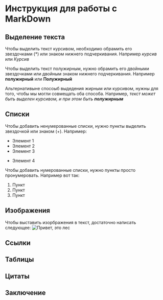 # Инструкция для работы с MarkDown

## Выделение текста

Чтобы выделить текст курсивом, необходимо обрамить его звездочками (*) или знаком нижнего подчеркивания. Например *курсив* или _Курсив_ 

Чтобы выделить текст полужирным, нужно обрамить его двойными звездочками или двойным знаком нижнего подчеркивания. Например **полужирный** или __Полужирный__ 

Альтернативыне спосоыб выдедения жирным или курсивом, нужны для того, чтобы мы могли совмещать оба способа.
Например, _текст может быть выделен курсивом, и при этом быть **полужирным**_

## Списки

Чтобы добавить ненумерованные списки, нужно пункты выделить звездочкой или знаком (+). Например:
* Элемент 1
* Элемент 2
* Элемент 3
+ Элемент 4

Чтобы добавить нумерованные списки, нужно пункты просто пронумеровать.
Например вот так:
1. Пункт
2. Пункт
3. Пункт

## Изображения

Чтобы выставить изорбражения в текст, достаточно написать следующее:
![Привет, это лес](les.jpg)

## Ссылки

## Таблицы

## Цитаты

## Заключение
